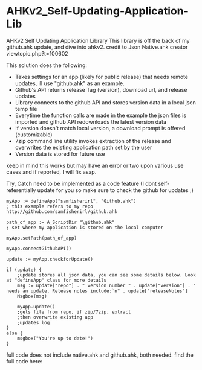 # AHKv2_Self-Updating-Application-Lib
AHKv2 Self Updating Application Library
This  library is off the back of my github.ahk update, and dive into ahkv2. 
credit to Json Native.ahk creator viewtopic.php?t=100602


This solution does the following:
- Takes settings for an app (likely for public release) that needs remote updates, ill use "github.ahk" as an example. 
- Github's API returns release Tag (version), download url, and release updates
- Library connects to the github API and stores version data in a local json temp file
- Everytime the function calls are made in the example the json files is imported and github API redownloads the latest version data
- If version doesn't match local version, a download prompt is offered (customizable)
- 7zip command line utility invokes extraction of the release and overwrites the existing application path set by the user
- Version data is stored for future use

 keep in mind this works but may have an error or two upon various use cases and if reported, I will fix asap. 

Try, Catch need to be implemented as a code feature (I dont self-referentially update for you so make sure to check the github  for updates ;) 

```autohotkey
myApp := defineApp("samfisherirl", "Github.ahk")
; this example refers to my repo http://github.com/samfisherirl/github.ahk

path_of_app := A_ScriptDir "\github.ahk"
; set where my application is stored on the local computer

myApp.setPath(path_of_app)

myApp.connectGithubAPI()

update := myApp.checkforUpdate()

if (update) {
    ;update stores all json data, you can see some details below. Look at "defineApp" class for more details
    msg := update["repo"] . " version number " . update["version"] . " needs an update. Release notes include:`n" . update["releaseNotes"]
    Msgbox(msg)

    myApp.update()
    ;gets file from repo, if zip/7zip, extract
    ;then overwrite existing app
    ;updates log
}
else {
    msgbox("You're up to date!")
}
```

full code does not include native.ahk and github.ahk, both needed. find the full code here:

 
